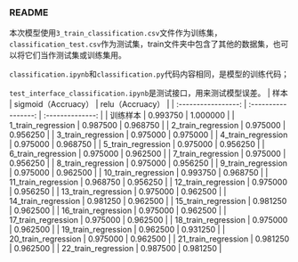 ### README

​		本次模型使用`3_train_classification.csv`文件作为训练集，`classification_test.csv`作为测试集，train文件夹中包含了其他的数据集，也可以将它们当作测试集或训练集用。

​		`classification.ipynb`和`classification.py`代码内容相同，是模型的训练代码；

​		`test_interface_classification.ipynb`是测试接口，用来测试模型误差。
|        样本         | sigmoid（Accruacy） | relu（Accruacy） |
| :-----------------: | :-----------------: | :--------------: |
|      训练样本       |      0.993750       |     1.000000     |
| 1_train_regression  |      0.987500       |     0.968750     |
| 2_train_regression  |      0.975000       |     0.956250     |
| 3_train_regression  |      0.975000       |     0.975000     |
| 4_train_regression  |      0.975000       |     0.968750     |
| 5_train_regression  |      0.975000       |     0.956250     |
| 6_train_regression  |      0.975000       |     0.962500     |
| 7_train_regression  |      0.975000       |     0.956250     |
| 8_train_regression  |      0.975000       |     0.956250     |
| 9_train_regression  |      0.975000       |     0.962500     |
| 10_train_regression |      0.993750       |     0.968750     |
| 11_train_regression |      0.968750       |     0.956250     |
| 12_train_regression |      0.975000       |     0.956250     |
| 13_train_regression |      0.975000       |     0.962500     |
| 14_train_regression |      0.981250       |     0.962500     |
| 15_train_regression |      0.981250       |     0.962500     |
| 16_train_regression |      0.975000       |     0.962500     |
| 17_train_regression |      0.975000       |     0.962500     |
| 18_train_regression |      0.975000       |     0.962500     |
| 19_train_regression |      0.962500       |     0.931250     |
| 20_train_regression |      0.975000       |     0.962500     |
| 21_train_regression |      0.981250       |     0.962500     |
| 22_train_regression |      0.987500       |     0.981250     |
